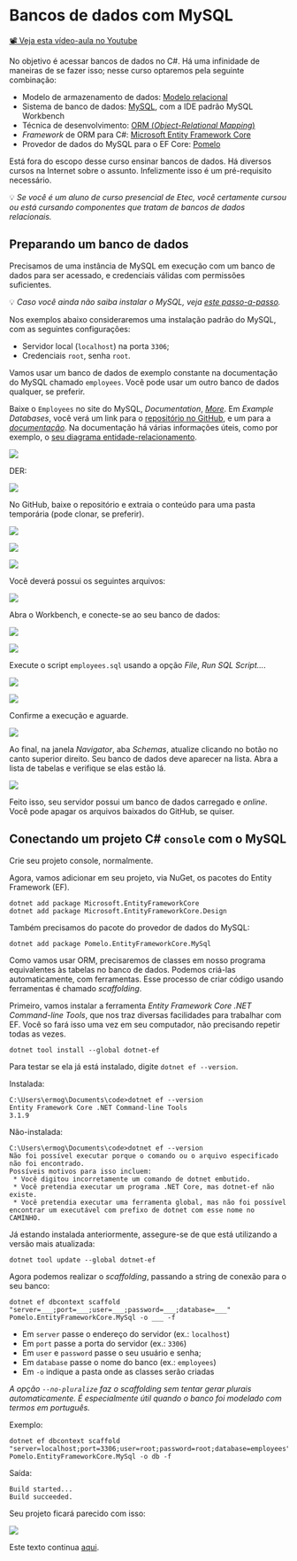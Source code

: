 # Bancos de dados com MySQL

[📽 Veja esta vídeo-aula no Youtube](https://youtu.be/JI1-f04navk)

No objetivo é acessar bancos de dados no C#. Há uma infinidade de maneiras de se fazer isso; nesse curso optaremos pela seguinte combinação:

- Modelo de armazenamento de dados: [Modelo relacional](https://pt.wikipedia.org/wiki/Modelo_relacional)
- Sistema de banco de dados: [MySQL](https://dev.mysql.com/), com a IDE padrão MySQL Workbench
- Técnica de desenvolvimento: [ORM (_Object-Relational Mapping_)](https://pt.wikipedia.org/wiki/Mapeamento_objeto-relacional)
- _Framework_ de ORM para C#: [Microsoft Entity Framework Core](https://docs.microsoft.com/pt-br/ef/core/)
- Provedor de dados do MySQL para o EF Core: [Pomelo](https://github.com/PomeloFoundation/Pomelo.EntityFrameworkCore.MySql) 

Está fora do escopo desse curso ensinar bancos de dados. Há diversos cursos na Internet sobre o assunto. Infelizmente isso é um pré-requisito necessário.

💡 _Se você é um aluno de curso presencial de Etec, você certamente cursou ou está cursando componentes que tratam de bancos de dados relacionais._

## Preparando um banco de dados

Precisamos de uma instância de MySQL em execução com um banco de dados para ser acessado, e credenciais válidas com permissões suficientes.

💡 _Caso você ainda não saiba instalar o MySQL, veja [este passo-a-passo](https://github.com/ermogenes/aulas-programacao-web/blob/master/content/ambiente-mysql.md)._

Nos exemplos abaixo consideraremos uma instalação padrão do MySQL, com as seguintes configurações:

- Servidor local (`localhost`) na porta `3306`;
- Credenciais `root`, senha `root`.

Vamos usar um banco de dados de exemplo constante na documentação do MySQL chamado `employees`. Você pode usar um outro banco de dados qualquer, se preferir.

Baixe o `Employees` no site do MySQL, _Documentation_, [_More_](https://dev.mysql.com/doc/index-other.html). Em _Example Databases_, você verá um link para o [repositório no GitHub](https://github.com/datacharmer/test_db), e um para a [_documentação_](https://dev.mysql.com/doc/employee/en/). Na documentação há várias informações úteis, como por exemplo, o [seu diagrama entidade-relacionamento](https://dev.mysql.com/doc/employee/en/sakila-structure.html).

![](mysql-0031.png)

DER:

![](mysql-0030.png)

No GitHub, baixe o repositório e extraia o conteúdo para uma pasta temporária (pode clonar, se preferir).

![](mysql-0022.png)

![](mysql-0023.png)

![](mysql-0024.png)

Você deverá possui os seguintes arquivos:

![](mysql-0025.png)

Abra o Workbench, e conecte-se ao seu banco de dados:

![](mysql-0020.png)

![](mysql-0021.png)

Execute o script `employees.sql` usando a opção _File_, _Run SQL Script..._.

![](mysql-0026.png)


![](mysql-0027.png)

Confirme a execução e aguarde.

![](mysql-0028.png)

Ao final, na janela _Navigator_, aba _Schemas_, atualize clicando no botão no canto superior direito. Seu banco de dados deve aparecer na lista. Abra a lista de tabelas e verifique se elas estão lá.

![](mysql-0029.png)

Feito isso, seu servidor possui um banco de dados carregado e _online_. Você pode apagar os arquivos baixados do GitHub, se quiser.

## Conectando um projeto C# `console` com o MySQL

Crie seu projeto console, normalmente.

Agora, vamos adicionar em seu projeto, via NuGet, os pacotes do Entity Framework (EF).

```
dotnet add package Microsoft.EntityFrameworkCore
dotnet add package Microsoft.EntityFrameworkCore.Design
```

Também precisamos do pacote do provedor de dados do MySQL:

```
dotnet add package Pomelo.EntityFrameworkCore.MySql
```

Como vamos usar ORM, precisaremos de classes em nosso programa equivalentes às tabelas no banco de dados. Podemos criá-las automaticamente, com ferramentas. Esse processo de criar código usando ferramentas é chamado _scaffolding_.

Primeiro, vamos instalar a ferramenta _Entity Framework Core .NET Command-line Tools_, que nos traz diversas facilidades para trabalhar com EF. Você so fará isso uma vez em seu computador, não precisando repetir todas as vezes.

```
dotnet tool install --global dotnet-ef
```

Para testar se ela já está instalado, digite `dotnet ef --version`.

Instalada:

```
C:\Users\ermog\Documents\code>dotnet ef --version
Entity Framework Core .NET Command-line Tools
3.1.9
```

Não-instalada:

```
C:\Users\ermog\Documents\code>dotnet ef --version
Não foi possível executar porque o comando ou o arquivo especificado não foi encontrado.
Possíveis motivos para isso incluem:
 * Você digitou incorretamente um comando de dotnet embutido.
 * Você pretendia executar um programa .NET Core, mas dotnet-ef não existe.
 * Você pretendia executar uma ferramenta global, mas não foi possível encontrar um executável com prefixo de dotnet com esse nome no CAMINHO.
```

Já estando instalada anteriormente, assegure-se de que está utilizando a versão mais atualizada:

```
dotnet tool update --global dotnet-ef
```

Agora podemos realizar o _scaffolding_, passando a string de conexão para o seu banco:

```
dotnet ef dbcontext scaffold "server=___;port=___;user=___;password=___;database=___" Pomelo.EntityFrameworkCore.MySql -o ___ -f
```

- Em `server` passe o endereço do servidor (ex.: `localhost`)
- Em `port` passe a porta do servidor (ex.: `3306`)
- Em `user` e `password` passe o seu usuário e senha;
- Em `database` passe o nome do banco  (ex.: `employees`)
- Em `-o` indique a pasta onde as classes serão criadas

_A opção `--no-pluralize` faz o scaffolding sem tentar gerar plurais automaticamente. É especialmente útil quando o banco foi modelado com termos em português._

Exemplo:

```
dotnet ef dbcontext scaffold "server=localhost;port=3306;user=root;password=root;database=employees" Pomelo.EntityFrameworkCore.MySql -o db -f
```

Saída:

```
Build started...
Build succeeded.
```

Seu projeto ficará parecido com isso:

![](mysql-0032.png)

Este texto continua [aqui](crud-efcore.md).
